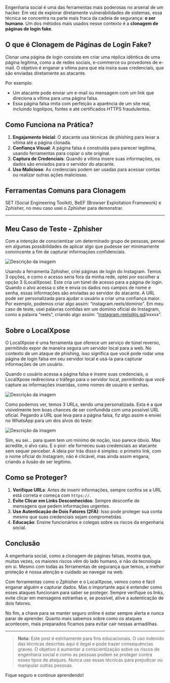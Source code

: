 
Engenharia social é uma das ferramentas mais poderosas no arsenal de um hacker. Em vez de explorar diretamente vulnerabilidades de sistemas, essa técnica se concentra na parte mais fraca da cadeia de segurança: **o ser humano**. Um dos métodos mais usados nesse contexto é a **clonagem de páginas de login fake**.

## O que é Clonagem de Páginas de Login Fake?

Clonar uma página de login consiste em criar uma réplica idêntica de uma página legítima, como a de redes sociais, e-commerce ou provedores de e-mail. O objetivo é enganar a vítima para que ela insira suas credenciais, que são enviadas diretamente ao atacante.

Por exemplo:
- Um atacante pode enviar um e-mail ou mensagem com um link que direciona a vítima para uma página falsa.
- Essa página falsa imita com perfeição a aparência de um site real, incluindo logotipos, fontes e até certificados HTTPS fraudulentos.

## Como Funciona na Prática?

1. **Engajamento Inicial**: O atacante usa técnicas de phishing para levar a vítima até a página clonada.
2. **Confiança Visual**: A página falsa é construída para parecer legítima, usando ferramentas para copiar o site original.
3. **Captura de Credenciais**: Quando a vítima insere suas informações, os dados são enviados para o servidor do atacante.
4. **Uso Malicioso**: As credenciais podem ser usadas para acessar contas ou realizar outras ações maliciosas.

## Ferramentas Comuns para Clonagem

SET (Social Engineering Toolkit), BeEF (Browser Exploitation Framework) e Zphisher, no meu caso usei o Zphisher para demonstrar. 



---


## Meu Caso de Teste - Zphisher

Com a intenção de conscientizar um determinado grupo de pessoas, pensei em algumas possibilidades de aplicar algo que pudesse ser minimamente convincente a fim de capturar informações confidenciais.

![Descrição da imagem](images/image01.png)

Usando a ferramenta Zphisher, criei páginas de login do Instagram. Temos 3 opções, e como o acesso seria fora da minha rede, optei por escolher a opção 3 (LocalXpose). Este cria um túnel de acesso para a página de login. Quando o alvo acessa o site e envia os dados nos campos de nome e senha, essas informações são enviadas ao servidor do atacante. A URL pode ser personalizada para ajudar o usuário a criar uma confiança maior. Por exemplo, podemos criar algo assim: “instagram.reels/dominio”. Em meu caso de teste, usei palavras contidas em um domínio oficial do Instagram, como a palavra “reels”, criando algo assim: “instagram.reels@is.gd/xxxxx”.


## Sobre o LocalXpose 

O LocalXpose é uma ferramenta que oferece um serviço de túnel reverso, permitindo expor de maneira segura um servidor local para a web. No contexto de um ataque de phishing, isso significa que você pode rodar uma página de login falsa em seu servidor local e usá-la para capturar informações de um usuário.

Quando o usuário acessa a página falsa e insere suas credenciais, o LocalXpose redireciona o tráfego para o servidor local, permitindo que você capture as informações inseridas, como nomes de usuário e senhas.


![Descrição da imagem](images/image02.png)

Como podemos ver, temos 3 URLs, sendo uma personalizada. Esta é a que visivelmente tem boas chances de ser confundida com uma possível URL oficial. Pegando a URL que leva para a página falsa, fiz algo assim e enviei no WhatsApp para um dos alvos do teste:


![Descrição da imagem](images/image03.png)

Sim, eu sei… para quem tem um mínimo de noção, isso parece óbvio. Mas acredite, o alvo caiu. E o pior: ele forneceu suas credenciais ao atacante sem sequer perceber. A ideia por trás disso é simples: o primeiro link, com o nome oficial do Instagram, não é clicável, mas ainda assim engana, criando a ilusão de ser legítimo.

## Como se Proteger?

1. **Verifique URLs**: Antes de inserir informações, sempre confira se a URL está correta e começa com `https://`.
2. **Evite Clicar em Links Desconhecidos**: Sempre desconfie de mensagens que pedem informações urgentes.
3. **Use Autenticação de Dois Fatores (2FA)**: Isso pode proteger sua conta mesmo que suas credenciais sejam comprometidas.
4. **Educação**: Ensine funcionários e colegas sobre os riscos da engenharia social.


## Conclusão
A engenharia social, como a clonagem de páginas falsas, mostra que, muitas vezes, os maiores riscos vêm do lado humano, e não da tecnologia em si. Mesmo com todas as ferramentas de segurança que temos, a melhor proteção é nossa atenção e cuidado ao navegar na web.

Com ferramentas como o Zphisher e o LocalXpose, vemos como é fácil enganar alguém e capturar dados. Mas o importante aqui é entender como esses ataques funcionam para saber se proteger. Sempre verifique os links, evite clicar em mensagens estranhas e, se possível, ative a autenticação de dois fatores.

No fim, a chave para se manter seguro online é estar sempre alerta e nunca parar de aprender. Quanto mais sabemos sobre como os ataques acontecem, mais preparados ficamos para evitar cair nessas armadilhas.

---


> **Nota:** 
Este post é estritamente para fins educacionais. O uso indevido das técnicas descritas aqui é ilegal e pode trazer consequências graves. O objetivo é aumentar a conscientização sobre os riscos de engenharia social e como as pessoas podem se proteger contra esses tipos de ataques. Nunca use essas técnicas para prejudicar ou manipular outras pessoas.



Fique seguro e continue aprendendo!  